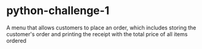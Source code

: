 # python-challenge-1
A menu that allows customers to place an order, which includes storing the customer's order and printing the receipt with the total price of all items ordered
